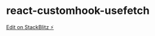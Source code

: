# react-customhook-usefetch

[Edit on StackBlitz ⚡️](https://stackblitz.com/edit/react-customhook-usefetch)